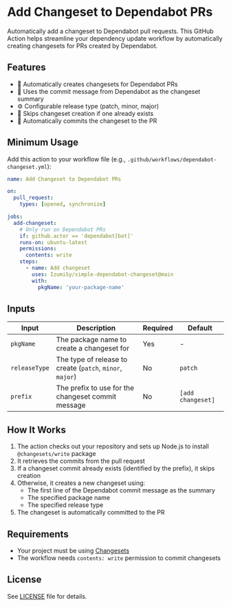 # Add Changeset to Dependabot PRs

Automatically add a changeset to Dependabot pull requests. This GitHub Action helps streamline your dependency update workflow by automatically creating changesets for PRs created by Dependabot.

## Features

- 🤖 Automatically creates changesets for Dependabot PRs
- 📝 Uses the commit message from Dependabot as the changeset summary
- ⚙️ Configurable release type (patch, minor, major)
- 🔄 Skips changeset creation if one already exists
- 🚀 Automatically commits the changeset to the PR

## Minimum Usage

Add this action to your workflow file (e.g., `.github/workflows/dependabot-changeset.yml`):

```yaml
name: Add Changeset to Dependabot PRs

on:
  pull_request:
    types: [opened, synchronize]

jobs:
  add-changeset:
    # Only run on Dependabot PRs
    if: github.actor == 'dependabot[bot]'
    runs-on: ubuntu-latest
    permissions:
      contents: write
    steps:
      - name: Add changeset
        uses: IzumiSy/simple-dependabot-changeset@main
        with:
          pkgName: 'your-package-name'
```

## Inputs

| Input | Description | Required | Default |
|-------|-------------|----------|---------|
| `pkgName` | The package name to create a changeset for | Yes | - |
| `releaseType` | The type of release to create (`patch`, `minor`, `major`) | No | `patch` |
| `prefix` | The prefix to use for the changeset commit message | No | `[add changeset]` |

## How It Works

1. The action checks out your repository and sets up Node.js to install `@changesets/write` package
2. It retrieves the commits from the pull request
3. If a changeset commit already exists (identified by the prefix), it skips creation
4. Otherwise, it creates a new changeset using:
   - The first line of the Dependabot commit message as the summary
   - The specified package name
   - The specified release type
5. The changeset is automatically committed to the PR

## Requirements

- Your project must be using [Changesets](https://github.com/changesets/changesets)
- The workflow needs `contents: write` permission to commit changesets

## License

See [LICENSE](LICENSE) file for details.
